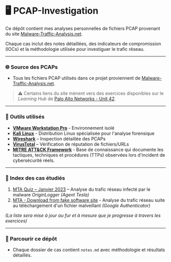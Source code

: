 # 🖥️ PCAP-Investigation
Ce dépôt contient mes analyses personnelles de fichiers PCAP provenant du site [Malware-Traffic-Analysis.net](https://www.malware-traffic-analysis.net/).    

Chaque cas inclut des notes détaillées, des indicateurs de compromission (IOCs) et la méthodologie utilisée pour investiguer le trafic réseau.

---

### 🌐 Source des PCAPs
- Tous les fichiers PCAP utilisés dans ce projet proviennent de [Malware-Traffic-Analysis.net](https://www.malware-traffic-analysis.net/).

> ⚠️ Certains liens du site mènent vers des exercices disponibles sur le *Learning Hub* de [Palo Alto Networks - Unit 42](https://unit42.paloaltonetworks.com/category/learning-hub/).

---

### 🧰 Outils utilisés
- **[VMware Workstation Pro](https://www.vmware.com/products/desktop-hypervisor/workstation-and-fusion)** - Environnement isolé
- **[Kali Linux](https://www.kali.org/)** - Distribution Linux spécialisée pour l'analyse forensique
- **[Wireshark](https://www.wireshark.org/download.html)** – Inspection détaillée des PCAPs
- **[VirusTotal](https://www.virustotal.com/gui/home/url)** – Vérification de réputation de fichiers/URLs
- **[MITRE ATT&CK Framework](https://attack.mitre.org/)** - Base de connaissance qui documente les tactiques, techniques et procédures (TTPs) observées lors d'incident de cybersécurité réels.


---

### 📂 Index des cas étudiés
1. [MTA Quiz – Janvier 2023](MTA/MTA-quiz-jan2023/notes.md) – Analyse du trafic réseau infecté par le malware *OriginLogger (Agent Tesla)*
2. [MTA - Download from fake software site](MTA/MTA-2025-01-22/notes.md) - Analyse du trafic réseau suite au téléchargement d'un fichier malveillant *(Google Authenticator)*


*(La liste sera mise à jour au fur et à mesure que je progresse à travers les exercices)*

---

### 📌 Parcourir ce dépôt
- Chaque dossier de cas contient `notes.md` avec méthodologie et résultats détaillés.  
